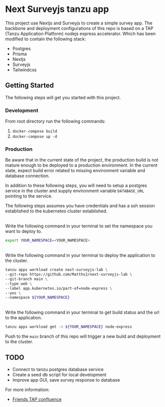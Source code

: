 # Next Surveyjs tanzu app

This project use Nextjs and Surveyjs to create a simple survey app.
The backbone and deployment configurations of this repo is based on a TAP (Tanzu Application Platform) nodejs express accelerator. Which has been modified to contain the following stack:

- Postgres
- Prisma
- Nextjs
- Surveyjs
- Tailwindcss

## Getting Started

The following steps will get you started with this project.

### Development

From root directory run the following commands:

1. `docker-compose build`
2. `docker-compose up -d`

### Production
Be aware that in the current state of the project, the production build is not mature enough to be deployed to a production environment. In the current state, expect build error related to missing environment variable and database connection.

 In addition to these following steps, you will need to setup a postgres service in the cluster and supply environment variable ```DATABASE_URL``` pointing to the service. 

The following steps assumes you have credentials and has a ssh session established to the kubernetes cluster established.

<br>
 Write the following command in your terminal to set the namespace you want to deploy to.

```bash
export YOUR_NAMESPACE=<YOUR_NAMESPACE>
```

<br>
Write the following command in your terminal to deploy the application to the cluster.

```bash
tanzu apps workload create next-surveyjs-lab \
--git-repo https://github.com/Matths2/next-surveyjs-lab \
--git-branch main \
--type web \
--label app.kubernetes.io/part-of=node-express \
--yes \
--namespace ${YOUR_NAMESPACE}
```

<br>
Write the following command in your terminal to get build status and the url to the application.

```bash
tanzu apps workload get -n ${YOUR_NAMESPACE} node-express
```

Push to the ```main``` branch of this repo will trigger a new build and deployment to the cluster.
<br>

## TODO
 * Connect to tanzu postgres database service
 * Create a seed db script for local development
 * Improve app GUI, save survey response to database

For more information:

- [Friends TAP confluence](https://confluence.shared.int.tds.tieto.com/x/PKC2EQ)
